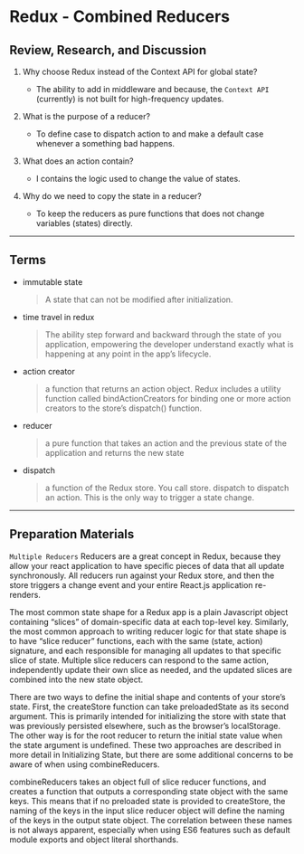# Redux - Combined Reducers

## Review, Research, and Discussion

1. Why choose Redux instead of the Context API for global state?

   - The ability to add in middleware and because, the `Context API` (currently) is not built for high-frequency updates.

2. What is the purpose of a reducer?

   - To define case to dispatch action to and make a default case whenever a something bad happens.

3. What does an action contain?

   - I contains the logic used to change the value of states.

4. Why do we need to copy the state in a reducer?
   - To keep the reducers as pure functions that does not change variables (states) directly.

---

## Terms

- immutable state

  > A state that can not be modified after initialization.

- time travel in redux

  > The ability step forward and backward through the state of you application, empowering the developer understand exactly what is happening at any point in the app’s lifecycle.

- action creator

  > a function that returns an action object. Redux includes a utility function called bindActionCreators for binding one or more action creators to the store’s dispatch() function.

- reducer

  > a pure function that takes an action and the previous state of the application and returns the new state

- dispatch

  > a function of the Redux store. You call store. dispatch to dispatch an action. This is the only way to trigger a state change.

---

## Preparation Materials

`Multiple Reducers` Reducers are a great concept in Redux, because they allow your react application to have specific pieces of data that all update synchronously. All reducers run against your Redux store, and then the store triggers a change event and your entire React.js application re-renders.

The most common state shape for a Redux app is a plain Javascript object containing “slices” of domain-specific data at each top-level key. Similarly, the most common approach to writing reducer logic for that state shape is to have “slice reducer” functions, each with the same (state, action) signature, and each responsible for managing all updates to that specific slice of state. Multiple slice reducers can respond to the same action, independently update their own slice as needed, and the updated slices are combined into the new state object.

There are two ways to define the initial shape and contents of your store’s state. First, the createStore function can take preloadedState as its second argument. This is primarily intended for initializing the store with state that was previously persisted elsewhere, such as the browser’s localStorage. The other way is for the root reducer to return the initial state value when the state argument is undefined. These two approaches are described in more detail in Initializing State, but there are some additional concerns to be aware of when using combineReducers.

combineReducers takes an object full of slice reducer functions, and creates a function that outputs a corresponding state object with the same keys. This means that if no preloaded state is provided to createStore, the naming of the keys in the input slice reducer object will define the naming of the keys in the output state object. The correlation between these names is not always apparent, especially when using ES6 features such as default module exports and object literal shorthands.
